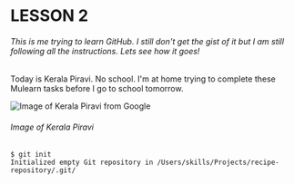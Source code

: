 # LESSON 2

###### This is me trying to learn GitHub. I still don't get the gist of it but I am still following all the instructions. Lets see how it goes! 

Today is Kerala Piravi. No school. I'm at home trying to complete these Mulearn tasks before I go to school tomorrow. 

![Image of Kerala Piravi from Google](https://www.smitcreation.com/sc/09/63252/632521.jpg)
###### Image of Kerala Piravi


```
$ git init
Initialized empty Git repository in /Users/skills/Projects/recipe-repository/.git/
```
